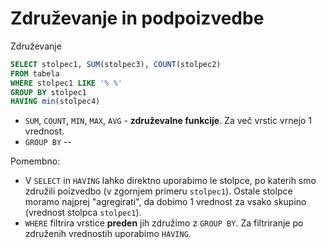 # Združevanje in podpoizvedbe

Združevanje
```sql
SELECT stolpec1, SUM(stolpec3), COUNT(stolpec2)
FROM tabela
WHERE stolpec1 LIKE '% %'
GROUP BY stolpec1
HAVING min(stolpec4)
```

* `SUM`, `COUNT`, `MIN`, `MAX`, `AVG` - **združevalne funkcije**. Za več vrstic vrnejo 1 vrednost.
* `GROUP BY` -- 

Pomembno:

* V `SELECT` in `HAVING` lahko direktno uporabimo le stolpce, po katerih smo združili poizvedbo (v zgornjem primeru `stolpec1`). Ostale stolpce moramo najprej "agregirati", da dobimo 1 vrednost za vsako skupino (vrednost stolpca `stolpec1`).
* `WHERE` filtrira vrstice **preden** jih združimo z `GROUP BY`. Za filtriranje po združenih vrednostih uporabimo `HAVING`.